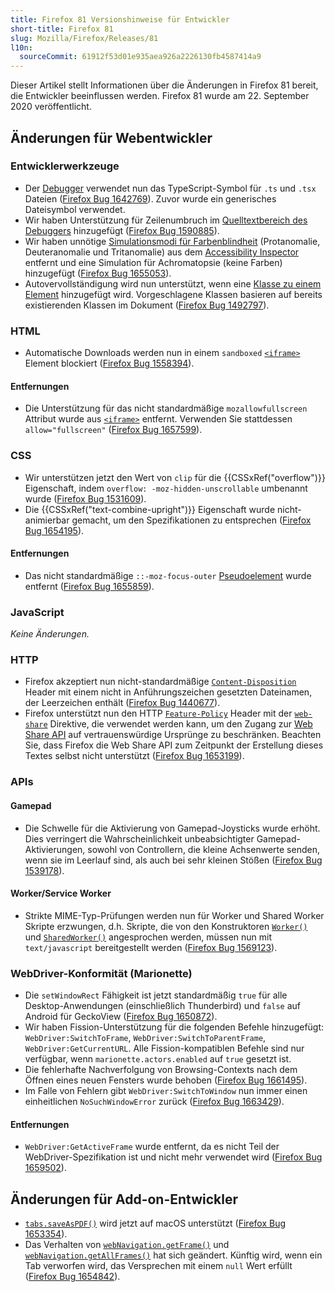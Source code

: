 ```yaml
---
title: Firefox 81 Versionshinweise für Entwickler
short-title: Firefox 81
slug: Mozilla/Firefox/Releases/81
l10n:
  sourceCommit: 61912f53d01e935aea926a2226130fb4587414a9
---
```


Dieser Artikel stellt Informationen über die Änderungen in Firefox 81 bereit, die Entwickler beeinflussen werden. Firefox 81 wurde am 22. September 2020 veröffentlicht.

## Änderungen für Webentwickler

### Entwicklerwerkzeuge

- Der [Debugger](https://firefox-source-docs.mozilla.org/devtools-user/debugger/index.html) verwendet nun das TypeScript-Symbol für `.ts` und `.tsx` Dateien ([Firefox Bug 1642769](https://bugzil.la/1642769)). Zuvor wurde ein generisches Dateisymbol verwendet.
- Wir haben Unterstützung für Zeilenumbruch im [Quelltextbereich des Debuggers](https://firefox-source-docs.mozilla.org/devtools-user/debugger/ui_tour/index.html#source-pane) hinzugefügt ([Firefox Bug 1590885](https://bugzil.la/1590885)).
- Wir haben unnötige [Simulationsmodi für Farbenblindheit](https://firefox-source-docs.mozilla.org/devtools-user/accessibility_inspector/simulation/index.html) (Protanomalie, Deuteranomalie und Tritanomalie) aus dem [Accessibility Inspector](https://firefox-source-docs.mozilla.org/devtools-user/accessibility_inspector/index.html) entfernt und eine Simulation für Achromatopsie (keine Farben) hinzugefügt ([Firefox Bug 1655053](https://bugzil.la/1655053)).
- Autovervollständigung wird nun unterstützt, wenn eine [Klasse zu einem Element](https://firefox-source-docs.mozilla.org/devtools-user/page_inspector/how_to/examine_and_edit_css/index.html#viewing-and-changing-classes-on-an-element) hinzugefügt wird. Vorgeschlagene Klassen basieren auf bereits existierenden Klassen im Dokument ([Firefox Bug 1492797](https://bugzil.la/1492797)).

### HTML

- Automatische Downloads werden nun in einem `sandboxed` [`<iframe>`](/de/docs/Web/HTML/Reference/Elements/iframe) Element blockiert ([Firefox Bug 1558394](https://bugzil.la/1558394)).

#### Entfernungen

- Die Unterstützung für das nicht standardmäßige `mozallowfullscreen` Attribut wurde aus [`<iframe>`](/de/docs/Web/HTML/Reference/Elements/iframe) entfernt. Verwenden Sie stattdessen `allow="fullscreen"` ([Firefox Bug 1657599](https://bugzil.la/1657599)).

### CSS

- Wir unterstützen jetzt den Wert von `clip` für die {{CSSxRef("overflow")}} Eigenschaft, indem `overflow: -moz-hidden-unscrollable` umbenannt wurde ([Firefox Bug 1531609](https://bugzil.la/1531609)).
- Die {{CSSxRef("text-combine-upright")}} Eigenschaft wurde nicht-animierbar gemacht, um den Spezifikationen zu entsprechen ([Firefox Bug 1654195](https://bugzil.la/1654195)).

#### Entfernungen

- Das nicht standardmäßige `::-moz-focus-outer` [Pseudoelement](/de/docs/Web/CSS/Pseudo-elements) wurde entfernt ([Firefox Bug 1655859](https://bugzil.la/1655859)).

### JavaScript

_Keine Änderungen._

### HTTP

- Firefox akzeptiert nun nicht-standardmäßige [`Content-Disposition`](/de/docs/Web/HTTP/Reference/Headers/Content-Disposition) Header mit einem nicht in Anführungszeichen gesetzten Dateinamen, der Leerzeichen enthält ([Firefox Bug 1440677](https://bugzil.la/1440677)).
- Firefox unterstützt nun den HTTP [`Feature-Policy`](/de/docs/Web/HTTP/Reference/Headers/Permissions-Policy) Header mit der [`web-share`](/de/docs/Web/HTTP/Reference/Headers/Permissions-Policy/web-share) Direktive, die verwendet werden kann, um den Zugang zur [Web Share API](/de/docs/Web/API/Navigator/share) auf vertrauenswürdige Ursprünge zu beschränken. Beachten Sie, dass Firefox die Web Share API zum Zeitpunkt der Erstellung dieses Textes selbst nicht unterstützt ([Firefox Bug 1653199](https://bugzil.la/1653199)).

### APIs

#### Gamepad

- Die Schwelle für die Aktivierung von Gamepad-Joysticks wurde erhöht. Dies verringert die Wahrscheinlichkeit unbeabsichtigter Gamepad-Aktivierungen, sowohl von Controllern, die kleine Achsenwerte senden, wenn sie im Leerlauf sind, als auch bei sehr kleinen Stößen ([Firefox Bug 1539178](https://bugzil.la/1539178)).

#### Worker/Service Worker

- Strikte MIME-Typ-Prüfungen werden nun für Worker und Shared Worker Skripte erzwungen, d.h. Skripte, die von den Konstruktoren [`Worker()`](/de/docs/Web/API/Worker/Worker) und [`SharedWorker()`](/de/docs/Web/API/SharedWorker/SharedWorker) angesprochen werden, müssen nun mit `text/javascript` bereitgestellt werden ([Firefox Bug 1569123](https://bugzil.la/1569123)).

### WebDriver-Konformität (Marionette)

- Die `setWindowRect` Fähigkeit ist jetzt standardmäßig `true` für alle Desktop-Anwendungen (einschließlich Thunderbird) und `false` auf Android für GeckoView ([Firefox Bug 1650872](https://bugzil.la/1650872)).
- Wir haben Fission-Unterstützung für die folgenden Befehle hinzugefügt: `WebDriver:SwitchToFrame`, `WebDriver:SwitchToParentFrame`, `WebDriver:GetCurrentURL`. Alle Fission-kompatiblen Befehle sind nur verfügbar, wenn `marionette.actors.enabled` auf `true` gesetzt ist.
- Die fehlerhafte Nachverfolgung von Browsing-Contexts nach dem Öffnen eines neuen Fensters wurde behoben ([Firefox Bug 1661495](https://bugzil.la/1661495)).
- Im Falle von Fehlern gibt `WebDriver:SwitchToWindow` nun immer einen einheitlichen `NoSuchWindowError` zurück ([Firefox Bug 1663429](https://bugzil.la/1663429)).

#### Entfernungen

- `WebDriver:GetActiveFrame` wurde entfernt, da es nicht Teil der WebDriver-Spezifikation ist und nicht mehr verwendet wird ([Firefox Bug 1659502](https://bugzil.la/1659502)).

## Änderungen für Add-on-Entwickler

- [`tabs.saveAsPDF()`](/de/docs/Mozilla/Add-ons/WebExtensions/API/tabs/saveAsPDF) wird jetzt auf macOS unterstützt ([Firefox Bug 1653354](https://bugzil.la/1653354)).
- Das Verhalten von [`webNavigation.getFrame()`](/de/docs/Mozilla/Add-ons/WebExtensions/API/webNavigation/getFrame) und [`webNavigation.getAllFrames()`](/de/docs/Mozilla/Add-ons/WebExtensions/API/webNavigation/getAllFrames) hat sich geändert. Künftig wird, wenn ein Tab verworfen wird, das Versprechen mit einem `null` Wert erfüllt ([Firefox Bug 1654842](https://bugzil.la/1654842)).
